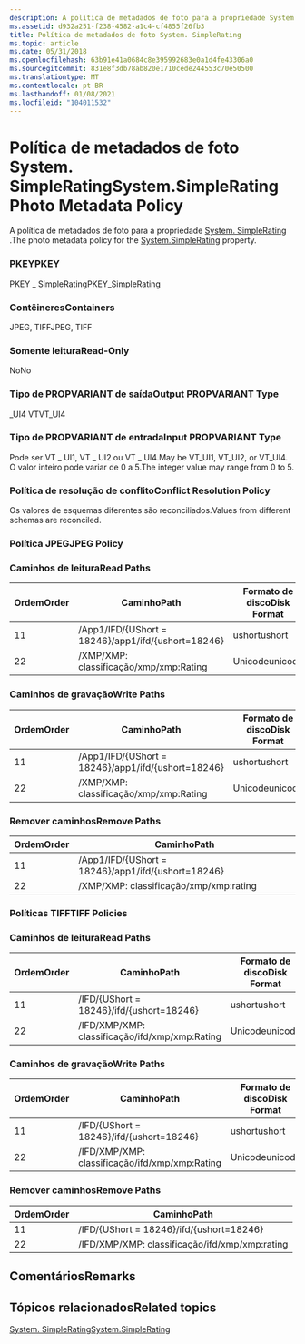 ```yaml
---
description: A política de metadados de foto para a propriedade System. SimpleRating.
ms.assetid: d932a251-f238-4582-a1c4-cf4855f26fb3
title: Política de metadados de foto System. SimpleRating
ms.topic: article
ms.date: 05/31/2018
ms.openlocfilehash: 63b91e41a0684c8e395992683e0a1d4fe43306a0
ms.sourcegitcommit: 831e8f3db78ab820e1710cede244553c70e50500
ms.translationtype: MT
ms.contentlocale: pt-BR
ms.lasthandoff: 01/08/2021
ms.locfileid: "104011532"
---
```

# <a name="systemsimplerating-photo-metadata-policy"></a><span data-ttu-id="b1091-103">Política de metadados de foto System. SimpleRating</span><span class="sxs-lookup"><span data-stu-id="b1091-103">System.SimpleRating Photo Metadata Policy</span></span>

<span data-ttu-id="b1091-104">A política de metadados de foto para a propriedade [System. SimpleRating](../properties/props-system-simplerating.md) .</span><span class="sxs-lookup"><span data-stu-id="b1091-104">The photo metadata policy for the [System.SimpleRating](../properties/props-system-simplerating.md) property.</span></span>

### <a name="pkey"></a><span data-ttu-id="b1091-105">PKEY</span><span class="sxs-lookup"><span data-stu-id="b1091-105">PKEY</span></span>

<span data-ttu-id="b1091-106">PKEY \_ SimpleRating</span><span class="sxs-lookup"><span data-stu-id="b1091-106">PKEY\_SimpleRating</span></span>

### <a name="containers"></a><span data-ttu-id="b1091-107">Contêineres</span><span class="sxs-lookup"><span data-stu-id="b1091-107">Containers</span></span>

<span data-ttu-id="b1091-108">JPEG, TIFF</span><span class="sxs-lookup"><span data-stu-id="b1091-108">JPEG, TIFF</span></span>

### <a name="read-only"></a><span data-ttu-id="b1091-109">Somente leitura</span><span class="sxs-lookup"><span data-stu-id="b1091-109">Read-Only</span></span>

<span data-ttu-id="b1091-110">No</span><span class="sxs-lookup"><span data-stu-id="b1091-110">No</span></span>

### <a name="output-propvariant-type"></a><span data-ttu-id="b1091-111">Tipo de PROPVARIANT de saída</span><span class="sxs-lookup"><span data-stu-id="b1091-111">Output PROPVARIANT Type</span></span>

<span data-ttu-id="b1091-112">\_UI4 VT</span><span class="sxs-lookup"><span data-stu-id="b1091-112">VT\_UI4</span></span>

### <a name="input-propvariant-type"></a><span data-ttu-id="b1091-113">Tipo de PROPVARIANT de entrada</span><span class="sxs-lookup"><span data-stu-id="b1091-113">Input PROPVARIANT Type</span></span>

<span data-ttu-id="b1091-114">Pode ser VT \_ UI1, VT \_ UI2 ou VT \_ UI4.</span><span class="sxs-lookup"><span data-stu-id="b1091-114">May be VT\_UI1, VT\_UI2, or VT\_UI4.</span></span> <span data-ttu-id="b1091-115">O valor inteiro pode variar de 0 a 5.</span><span class="sxs-lookup"><span data-stu-id="b1091-115">The integer value may range from 0 to 5.</span></span>

### <a name="conflict-resolution-policy"></a><span data-ttu-id="b1091-116">Política de resolução de conflito</span><span class="sxs-lookup"><span data-stu-id="b1091-116">Conflict Resolution Policy</span></span>

<span data-ttu-id="b1091-117">Os valores de esquemas diferentes são reconciliados.</span><span class="sxs-lookup"><span data-stu-id="b1091-117">Values from different schemas are reconciled.</span></span>

### <a name="jpeg-policy"></a><span data-ttu-id="b1091-118">Política JPEG</span><span class="sxs-lookup"><span data-stu-id="b1091-118">JPEG Policy</span></span>

### <a name="read-paths"></a><span data-ttu-id="b1091-119">Caminhos de leitura</span><span class="sxs-lookup"><span data-stu-id="b1091-119">Read Paths</span></span>



| <span data-ttu-id="b1091-120">Ordem</span><span class="sxs-lookup"><span data-stu-id="b1091-120">Order</span></span> | <span data-ttu-id="b1091-121">Caminho</span><span class="sxs-lookup"><span data-stu-id="b1091-121">Path</span></span>                     | <span data-ttu-id="b1091-122">Formato de disco</span><span class="sxs-lookup"><span data-stu-id="b1091-122">Disk Format</span></span> |
|-------|--------------------------|-------------|
| <span data-ttu-id="b1091-123">1</span><span class="sxs-lookup"><span data-stu-id="b1091-123">1</span></span>     | <span data-ttu-id="b1091-124">/App1/IFD/{UShort = 18246}</span><span class="sxs-lookup"><span data-stu-id="b1091-124">/app1/ifd/{ushort=18246}</span></span> | <span data-ttu-id="b1091-125">ushort</span><span class="sxs-lookup"><span data-stu-id="b1091-125">ushort</span></span>      |
| <span data-ttu-id="b1091-126">2</span><span class="sxs-lookup"><span data-stu-id="b1091-126">2</span></span>     | <span data-ttu-id="b1091-127">/XMP/XMP: classificação</span><span class="sxs-lookup"><span data-stu-id="b1091-127">/xmp/xmp:Rating</span></span>          | <span data-ttu-id="b1091-128">Unicode</span><span class="sxs-lookup"><span data-stu-id="b1091-128">unicode</span></span>     |



 

### <a name="write-paths"></a><span data-ttu-id="b1091-129">Caminhos de gravação</span><span class="sxs-lookup"><span data-stu-id="b1091-129">Write Paths</span></span>



| <span data-ttu-id="b1091-130">Ordem</span><span class="sxs-lookup"><span data-stu-id="b1091-130">Order</span></span> | <span data-ttu-id="b1091-131">Caminho</span><span class="sxs-lookup"><span data-stu-id="b1091-131">Path</span></span>                     | <span data-ttu-id="b1091-132">Formato de disco</span><span class="sxs-lookup"><span data-stu-id="b1091-132">Disk Format</span></span> |
|-------|--------------------------|-------------|
| <span data-ttu-id="b1091-133">1</span><span class="sxs-lookup"><span data-stu-id="b1091-133">1</span></span>     | <span data-ttu-id="b1091-134">/App1/IFD/{UShort = 18246}</span><span class="sxs-lookup"><span data-stu-id="b1091-134">/app1/ifd/{ushort=18246}</span></span> | <span data-ttu-id="b1091-135">ushort</span><span class="sxs-lookup"><span data-stu-id="b1091-135">ushort</span></span>      |
| <span data-ttu-id="b1091-136">2</span><span class="sxs-lookup"><span data-stu-id="b1091-136">2</span></span>     | <span data-ttu-id="b1091-137">/XMP/XMP: classificação</span><span class="sxs-lookup"><span data-stu-id="b1091-137">/xmp/xmp:Rating</span></span>          | <span data-ttu-id="b1091-138">Unicode</span><span class="sxs-lookup"><span data-stu-id="b1091-138">unicode</span></span>     |



 

### <a name="remove-paths"></a><span data-ttu-id="b1091-139">Remover caminhos</span><span class="sxs-lookup"><span data-stu-id="b1091-139">Remove Paths</span></span>



| <span data-ttu-id="b1091-140">Ordem</span><span class="sxs-lookup"><span data-stu-id="b1091-140">Order</span></span> | <span data-ttu-id="b1091-141">Caminho</span><span class="sxs-lookup"><span data-stu-id="b1091-141">Path</span></span>                     |
|-------|--------------------------|
| <span data-ttu-id="b1091-142">1</span><span class="sxs-lookup"><span data-stu-id="b1091-142">1</span></span>     | <span data-ttu-id="b1091-143">/App1/IFD/{UShort = 18246}</span><span class="sxs-lookup"><span data-stu-id="b1091-143">/app1/ifd/{ushort=18246}</span></span> |
| <span data-ttu-id="b1091-144">2</span><span class="sxs-lookup"><span data-stu-id="b1091-144">2</span></span>     | <span data-ttu-id="b1091-145">/XMP/XMP: classificação</span><span class="sxs-lookup"><span data-stu-id="b1091-145">/xmp/xmp:rating</span></span>          |



 

### <a name="tiff-policies"></a><span data-ttu-id="b1091-146">Políticas TIFF</span><span class="sxs-lookup"><span data-stu-id="b1091-146">TIFF Policies</span></span>

### <a name="read-paths"></a><span data-ttu-id="b1091-147">Caminhos de leitura</span><span class="sxs-lookup"><span data-stu-id="b1091-147">Read Paths</span></span>



| <span data-ttu-id="b1091-148">Ordem</span><span class="sxs-lookup"><span data-stu-id="b1091-148">Order</span></span> | <span data-ttu-id="b1091-149">Caminho</span><span class="sxs-lookup"><span data-stu-id="b1091-149">Path</span></span>                | <span data-ttu-id="b1091-150">Formato de disco</span><span class="sxs-lookup"><span data-stu-id="b1091-150">Disk Format</span></span> |
|-------|---------------------|-------------|
| <span data-ttu-id="b1091-151">1</span><span class="sxs-lookup"><span data-stu-id="b1091-151">1</span></span>     | <span data-ttu-id="b1091-152">/IFD/{UShort = 18246}</span><span class="sxs-lookup"><span data-stu-id="b1091-152">/ifd/{ushort=18246}</span></span> | <span data-ttu-id="b1091-153">ushort</span><span class="sxs-lookup"><span data-stu-id="b1091-153">ushort</span></span>      |
| <span data-ttu-id="b1091-154">2</span><span class="sxs-lookup"><span data-stu-id="b1091-154">2</span></span>     | <span data-ttu-id="b1091-155">/IFD/XMP/XMP: classificação</span><span class="sxs-lookup"><span data-stu-id="b1091-155">/ifd/xmp/xmp:Rating</span></span> | <span data-ttu-id="b1091-156">Unicode</span><span class="sxs-lookup"><span data-stu-id="b1091-156">unicode</span></span>     |



 

### <a name="write-paths"></a><span data-ttu-id="b1091-157">Caminhos de gravação</span><span class="sxs-lookup"><span data-stu-id="b1091-157">Write Paths</span></span>



| <span data-ttu-id="b1091-158">Ordem</span><span class="sxs-lookup"><span data-stu-id="b1091-158">Order</span></span> | <span data-ttu-id="b1091-159">Caminho</span><span class="sxs-lookup"><span data-stu-id="b1091-159">Path</span></span>                | <span data-ttu-id="b1091-160">Formato de disco</span><span class="sxs-lookup"><span data-stu-id="b1091-160">Disk Format</span></span> |
|-------|---------------------|-------------|
| <span data-ttu-id="b1091-161">1</span><span class="sxs-lookup"><span data-stu-id="b1091-161">1</span></span>     | <span data-ttu-id="b1091-162">/IFD/{UShort = 18246}</span><span class="sxs-lookup"><span data-stu-id="b1091-162">/ifd/{ushort=18246}</span></span> | <span data-ttu-id="b1091-163">ushort</span><span class="sxs-lookup"><span data-stu-id="b1091-163">ushort</span></span>      |
| <span data-ttu-id="b1091-164">2</span><span class="sxs-lookup"><span data-stu-id="b1091-164">2</span></span>     | <span data-ttu-id="b1091-165">/IFD/XMP/XMP: classificação</span><span class="sxs-lookup"><span data-stu-id="b1091-165">/ifd/xmp/xmp:Rating</span></span> | <span data-ttu-id="b1091-166">Unicode</span><span class="sxs-lookup"><span data-stu-id="b1091-166">unicode</span></span>     |



 

### <a name="remove-paths"></a><span data-ttu-id="b1091-167">Remover caminhos</span><span class="sxs-lookup"><span data-stu-id="b1091-167">Remove Paths</span></span>



| <span data-ttu-id="b1091-168">Ordem</span><span class="sxs-lookup"><span data-stu-id="b1091-168">Order</span></span> | <span data-ttu-id="b1091-169">Caminho</span><span class="sxs-lookup"><span data-stu-id="b1091-169">Path</span></span>                |
|-------|---------------------|
| <span data-ttu-id="b1091-170">1</span><span class="sxs-lookup"><span data-stu-id="b1091-170">1</span></span>     | <span data-ttu-id="b1091-171">/IFD/{UShort = 18246}</span><span class="sxs-lookup"><span data-stu-id="b1091-171">/ifd/{ushort=18246}</span></span> |
| <span data-ttu-id="b1091-172">2</span><span class="sxs-lookup"><span data-stu-id="b1091-172">2</span></span>     | <span data-ttu-id="b1091-173">/IFD/XMP/XMP: classificação</span><span class="sxs-lookup"><span data-stu-id="b1091-173">/ifd/xmp/xmp:rating</span></span> |



 

## <a name="remarks"></a><span data-ttu-id="b1091-174">Comentários</span><span class="sxs-lookup"><span data-stu-id="b1091-174">Remarks</span></span>

## <a name="related-topics"></a><span data-ttu-id="b1091-175">Tópicos relacionados</span><span class="sxs-lookup"><span data-stu-id="b1091-175">Related topics</span></span>

<dl> <dt>

[<span data-ttu-id="b1091-176">System. SimpleRating</span><span class="sxs-lookup"><span data-stu-id="b1091-176">System.SimpleRating</span></span>](../properties/props-system-simplerating.md)
</dt> </dl>

 

 
